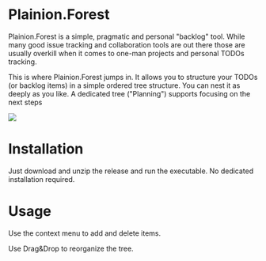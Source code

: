 # Plainion.Forest

Plainion.Forest is a simple, pragmatic and personal "backlog" tool. While many good issue tracking and 
collaboration tools are out there those are usually overkill when it comes to one-man projects and 
personal TODOs tracking.

This is where Plainion.Forest jumps in. It allows you to structure your TODOs (or backlog items) in a 
simple ordered tree structure. You can nest it as deeply as you like. A dedicated tree ("Planning") supports
focusing on the next steps

![](https://github.com/ronin4net/Plainion.Forest/wiki/Screenshots/Overview.png)

# Installation

Just download and unzip the release and run the executable. No dedicated installation required.

# Usage

Use the context menu to add and delete items.

Use Drag&Drop to reorganize the tree.